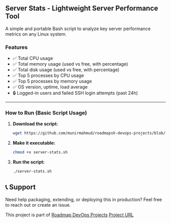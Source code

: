 ## Server Stats - Lightweight Server Performance Tool

A simple and portable Bash script to analyze key server performance metrics on any Linux system.

### Features

- ✅ Total CPU usage
- ✅ Total memory usage (used vs free, with percentage)
- ✅ Total disk usage (used vs free, with percentage)
- ✅ Top 5 processes by CPU usage
- ✅ Top 5 processes by memory usage
- ✅ OS version, uptime, load average
- 🔒 Logged-in users and failed SSH login attempts (past 24h)

---

### How to Run (Basic Script Usage)

1. **Download the script:**

   ```bash
   wget https://github.com/munirmahmud/roadmapsh-devops-projects/blob/main/01-beginner/01-server-performance-stats/server-stats.sh -O server-stats.sh


2. **Make it executable:**

   ```bash
   chmod +x server-stats.sh
   ```

3. **Run the script:**

   ```bash
   ./server-stats.sh
   ```

## 📞 Support

Need help packaging, extending, or deploying this in production? Feel free to reach out or create an issue.


This project is part of [Roadmap DevOps Projects](https://roadmap.sh) [Project URL](https://roadmap.sh/projects/server-stats)